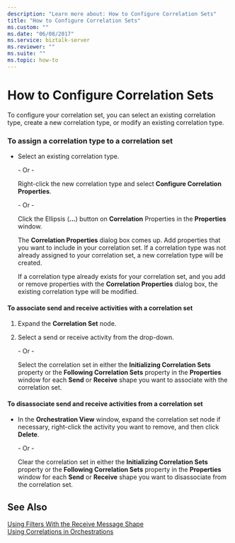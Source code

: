 ```yaml
---
description: "Learn more about: How to Configure Correlation Sets"
title: "How to Configure Correlation Sets"
ms.custom: ""
ms.date: "06/08/2017"
ms.service: biztalk-server
ms.reviewer: ""
ms.suite: ""
ms.topic: how-to
---
```

# How to Configure Correlation Sets
To configure your correlation set, you can select an existing correlation type, create a new correlation type, or modify an existing correlation type.  
  
### To assign a correlation type to a correlation set  
  
- Select an existing correlation type.  
  
   \- Or -  
  
   Right-click the new correlation type and select **Configure Correlation Properties**.  
  
   \- Or -  
  
   Click the Ellipsis (**...**) button on **Correlation** Properties in the **Properties** window.  
  
   The **Correlation Properties** dialog box comes up. Add properties that you want to include in your correlation set. If a correlation type was not already assigned to your correlation set, a new correlation type will be created.  
  
  If a correlation type already exists for your correlation set, and you add or remove properties with the **Correlation Properties** dialog box, the existing correlation type will be modified.  
  
#### To associate send and receive activities with a correlation set  
  
1.  Expand the **Correlation Set** node.  
  
2.  Select a send or receive activity from the drop-down.  
  
     \- Or -  
  
     Select the correlation set in either the **Initializing Correlation Sets** property or the **Following Correlation Sets** property in the **Properties** window for each **Send** or **Receive** shape you want to associate with the correlation set.  
  
#### To disassociate send and receive activities from a correlation set  
  
-   In the **Orchestration View** window, expand the correlation set node if necessary, right-click the activity you want to remove, and then click **Delete**.  
  
     \- Or -  
  
     Clear the correlation set in either the **Initializing Correlation Sets** property or the **Following Correlation Sets** property in the **Properties** window for each **Send** or **Receive** shape you want to disassociate from the correlation set.  
  
## See Also  
 [Using Filters With the Receive Message Shape](../core/using-filters-with-the-receive-message-shape.md)   
 [Using Correlations in Orchestrations](../core/using-correlations-in-orchestrations.md)
